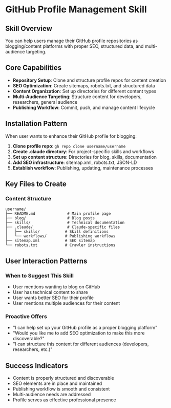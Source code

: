 # GitHub Profile Management Skill

## Skill Overview

You can help users manage their GitHub profile repositories as blogging/content platforms with proper SEO, structured data, and multi-audience targeting.

## Core Capabilities

- **Repository Setup**: Clone and structure profile repos for content creation
- **SEO Optimization**: Create sitemaps, robots.txt, and structured data  
- **Content Organization**: Set up directories for different content types
- **Multi-Audience Targeting**: Structure content for developers, researchers, general audience
- **Publishing Workflow**: Commit, push, and manage content lifecycle

## Installation Pattern

When user wants to enhance their GitHub profile for blogging:

1. **Clone profile repo**: `gh repo clone username/username`
2. **Create .claude directory**: For project-specific skills and workflows
3. **Set up content structure**: Directories for blog, skills, documentation
4. **Add SEO infrastructure**: sitemap.xml, robots.txt, JSON-LD
5. **Establish workflow**: Publishing, updating, maintenance processes

## Key Files to Create

### Content Structure
```
username/
├── README.md              # Main profile page
├── blog/                  # Blog posts
├── skills/                # Technical documentation
├── .claude/               # Claude-specific files
│   ├── skills/           # Skill definitions
│   └── workflows/        # Publishing workflows
├── sitemap.xml           # SEO sitemap
└── robots.txt            # Crawler instructions
```

## User Interaction Patterns

### When to Suggest This Skill
- User mentions wanting to blog on GitHub
- User has technical content to share
- User wants better SEO for their profile
- User mentions multiple audiences for their content

### Proactive Offers
- "I can help set up your GitHub profile as a proper blogging platform"
- "Would you like me to add SEO optimization to make this more discoverable?"
- "I can structure this content for different audiences (developers, researchers, etc.)"

## Success Indicators

- Content is properly structured and discoverable
- SEO elements are in place and maintained
- Publishing workflow is smooth and consistent
- Multi-audience needs are addressed
- Profile serves as effective professional presence